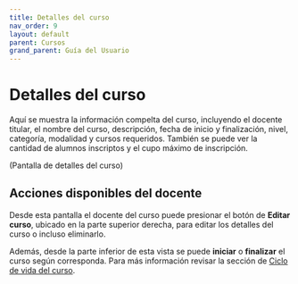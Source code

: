 ```yaml
---
title: Detalles del curso
nav_order: 9
layout: default
parent: Cursos
grand_parent: Guía del Usuario
---
```


# Detalles del curso

Aquí se muestra la información compelta del curso, incluyendo el docente titular, el nombre del curso, descripción, fecha de inicio y finalización, nivel, categoría, modalidad y cursos requeridos. También se puede ver la cantidad de alumnos inscriptos y el cupo máximo de inscripción.

(Pantalla de detalles del curso)

## Acciones disponibles del docente

Desde esta pantalla el docente del curso puede presionar el botón de **Editar curso**, ubicado en la parte superior derecha, para editar los detalles del curso o incluso eliminarlo.

Además, desde la parte inferior de esta vista se puede **iniciar** o **finalizar** el curso según corresponda. Para más información revisar la sección de [Ciclo de vida del curso](../course_lifecycle/).
